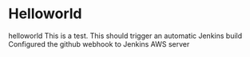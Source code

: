 # Helloworld
helloworld
This is a test.
This should trigger an automatic Jenkins build
Configured the github webhook to Jenkins AWS server
